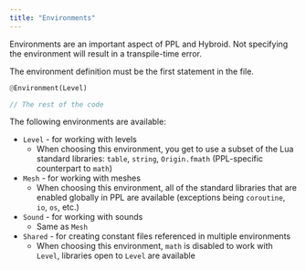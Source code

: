 ```yaml
---
title: "Environments"
---
```


Environments are an important aspect of PPL and Hybroid. Not specifying the environment will result in a transpile-time error.

The environment definition must be the first statement in the file.

```rs
@Environment(Level)

// The rest of the code
```

The following environments are available:

- `Level` - for working with levels
  - When choosing this environment, you get to use a subset of the Lua standard libraries: `table`, `string`, `Origin.fmath` (PPL-specific counterpart to `math`)
- `Mesh` - for working with meshes
  - When choosing this environment, all of the standard libraries that are enabled globally in PPL are available (exceptions being `coroutine`, `io`, `os`, etc.)
- `Sound` - for working with sounds
  - Same as `Mesh`
- `Shared` - for creating constant files referenced in multiple environments
  - When choosing this environment, `math` is disabled to work with `Level`, libraries open to `Level` are available
<!-- - `LuaGeneric` - for using standard Lua (e.g. console applications, etc.)
  - When choosing this environment, some features of the language would be disabled: `spawnable`s, `tick`, `spawn`, fixedpoint support, PPL libraries. All standard Lua libraries are available -->

